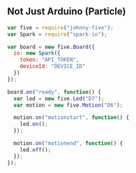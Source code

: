 ##  Not Just Arduino (Particle)

<style>
.reveal pre code {
    max-height: 600px;
}
</style>

```js
var five = require("johnny-five");
var Spark = require("spark-io");

var board = new five.Board({
  io: new Spark({
    token: "API_TOKEN",
    deviceId: "DEVICE_ID" 
  })
});

board.on("ready", function() {
  var led = new five.Led("D7");
  var motion = new five.Motion("D6");

  motion.on("motionstart", function() {
    led.on();
  });

  motion.on("motionend", function() {
    led.off();
  });
});
```
